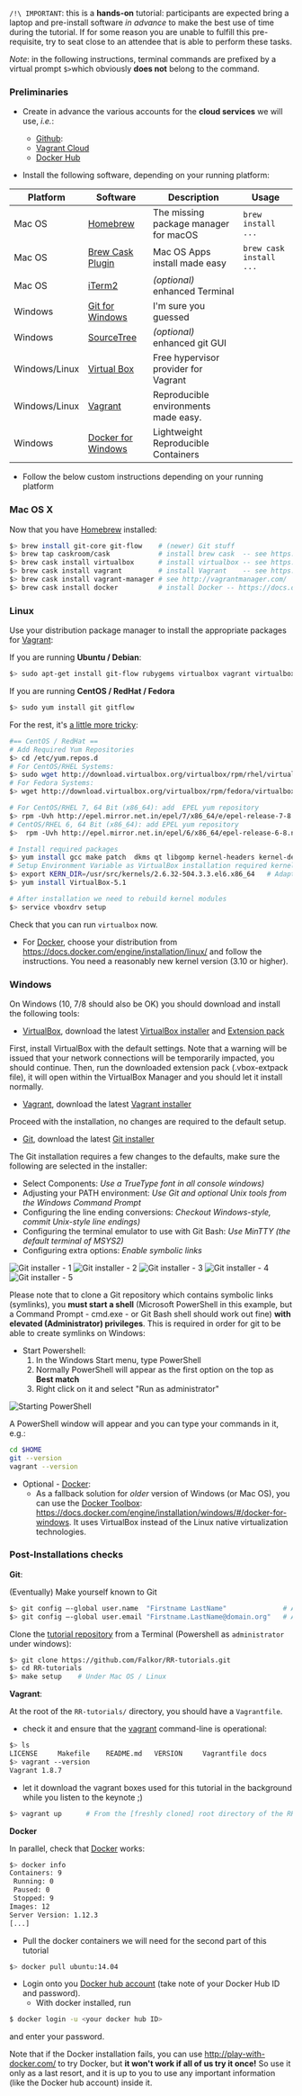 
`/!\ IMPORTANT`: this is a **hands-on** tutorial: participants are expected bring a laptop and pre-install software _in advance_ to make the best use of time during the tutorial.
If for some reason you are unable to fulfill this pre-requisite, try to seat close to an attendee that is able to perform these tasks.

_Note_: in the following instructions, terminal commands are prefixed by a virtual prompt `$>`which obviously **does not** belong to the command.

### Preliminaries

* Create in advance the various accounts for the **cloud services** we will use, _i.e._:
    - [Github](https://github.com/):
    - [Vagrant Cloud](https://vagrantcloud.com/)
    - [Docker Hub](https://hub.docker.com/)

* Install the following software, depending on your running platform:

| Platform      | Software                                                                                       | Description                           | Usage                   |
|---------------|------------------------------------------------------------------------------------------------|---------------------------------------|-------------------------|
| Mac OS        | [Homebrew](http://brew.sh/)                                                                    | The missing package manager for macOS | `brew install ...`      |
| Mac OS        | [Brew Cask Plugin](https://caskroom.github.io)                                                 | Mac OS Apps install made easy         | `brew cask install ...` |
| Mac OS        | [iTerm2](https://www.iterm2.com/)                                                              | _(optional)_ enhanced Terminal        |                         |
| Windows       | [Git for Windows](https://git-for-windows.github.io/)                                          | I'm sure you guessed                  |                         |
| Windows       | [SourceTree](https://www.sourcetreeapp.com/)                                                   | _(optional)_ enhanced git GUI         |                         |
| Windows/Linux | [Virtual Box](https://www.virtualbox.org/)                                                     | Free hypervisor provider for Vagrant  |                         |
| Windows/Linux | [Vagrant](https://www.vagrantup.com/downloads.html)                                            | Reproducible environments made easy.  |                         |
| Windows       | [Docker for Windows](https://docs.docker.com/engine/installation/windows/#/docker-for-windows) | Lightweight Reproducible Containers   |                         |

* Follow the below custom instructions depending on your running platform

### Mac OS X

Now that you have [Homebrew](http://brew.sh/) installed:

~~~bash
$> brew install git-core git-flow    # (newer) Git stuff
$> brew tap caskroom/cask            # install brew cask  -- see https://caskroom.github.io/
$> brew cask install virtualbox      # install virtualbox -- see https://www.virtualbox.org/
$> brew cask install vagrant         # install Vagrant    -- see https://www.vagrantup.com/downloads.html
$> brew cask install vagrant-manager # see http://vagrantmanager.com/
$> brew cask install docker          # install Docker -- https://docs.docker.com/engine/installation/mac/
~~~

### Linux

Use your distribution package manager to install the appropriate packages for [Vagrant](https://www.vagrantup.com):

If you are running __Ubuntu / Debian__:

~~~bash
$> sudo apt-get install git-flow rubygems virtualbox vagrant virtualbox-dkms
~~~

If you are running __CentOS / RedHat / Fedora__

~~~bash
$> sudo yum install git gitflow
~~~

For the rest, it's [a little more tricky](http://tecadmin.net/install-oracle-virtualbox-on-centos-redhat-and-fedora/):

~~~bash
#== CentOS / RedHat ==
# Add Required Yum Repositories
$> cd /etc/yum.repos.d
# For CentOS/RHEL Systems:
$> sudo wget http://download.virtualbox.org/virtualbox/rpm/rhel/virtualbox.repo
# For Fedora Systems:
$> wget http://download.virtualbox.org/virtualbox/rpm/fedora/virtualbox.repo

# For CentOS/RHEL 7, 64 Bit (x86_64): add  EPEL yum repository
$> rpm -Uvh http://epel.mirror.net.in/epel/7/x86_64/e/epel-release-7-8.noarch.rpm
# CentOS/RHEL 6, 64 Bit (x86_64): add EPEL yum repository
$>  rpm -Uvh http://epel.mirror.net.in/epel/6/x86_64/epel-release-6-8.noarch.rpm

# Install required packages
$> yum install gcc make patch  dkms qt libgomp kernel-headers kernel-devel fontforge binutils glibc-headers glibc-devel
# Setup Environment Variable as VirtualBox installation required kernel source code to install required modules
$> export KERN_DIR=/usr/src/kernels/2.6.32-504.3.3.el6.x86_64   # Adapt accordingly from 'uname -a'
$> yum install VirtualBox-5.1

# After installation we need to rebuild kernel modules
$> service vboxdrv setup
~~~

Check that you can run `virtualbox` now.


* For [Docker](https://docker.com/), choose your distribution from https://docs.docker.com/engine/installation/linux/
and follow the instructions.
You need a reasonably new kernel version (3.10 or higher).

### Windows

On Windows (10, 7/8 should also be OK) you should download and install the following tools:

* [VirtualBox](https://www.virtualbox.org/wiki/Downloads), download the latest [VirtualBox installer](http://download.virtualbox.org/virtualbox/5.1.10/VirtualBox-5.1.10-112026-Win.exe) and [Extension pack](http://download.virtualbox.org/virtualbox/5.1.10/Oracle_VM_VirtualBox_Extension_Pack-5.1.10-112026.vbox-extpack)

First, install VirtualBox with the default settings. Note that a warning will be issued that your network connections will be temporarily impacted, you should continue.
Then, run the downloaded extension pack (.vbox-extpack file), it will open within the VirtualBox Manager and you should let it install normally.

* [Vagrant](https://www.vagrantup.com/downloads.html), download the latest [Vagrant installer](https://releases.hashicorp.com/vagrant/1.9.1/vagrant_1.9.1.msi)

Proceed with the installation, no changes are required to the default setup.

* [Git](https://git-scm.com/downloads), download the latest [Git installer](https://github.com/git-for-windows/git/releases/download/v2.11.0.windows.1/Git-2.11.0-64-bit.exe)

The Git installation requires a few changes to the defaults, make sure the following are selected in the installer:

   - Select Components: _Use a TrueType font in all console windows)_
   - Adjusting your PATH environment: _Use Git and optional Unix tools from the Windows Command Prompt_
   - Configuring the line ending conversions: _Checkout Windows-style, commit Unix-style line endings)_
   - Configuring the terminal emulator to use with Git Bash: _Use MinTTY (the default terminal of MSYS2)_
   - Configuring extra options: _Enable symbolic links_

![Git installer - 1](screenshot_git1.png)
![Git installer - 2](screenshot_git2.png)
![Git installer - 3](screenshot_git3.png)
![Git installer - 4](screenshot_git4.png)
![Git installer - 5](screenshot_git5.png)

Please note that to clone a Git repository which contains symbolic links (symlinks), you **must start a shell** (Microsoft PowerShell in this example, but a Command Prompt - cmd.exe - or Git Bash shell should work out fine) **with elevated (Administrator) privileges**. This is required in order for git to be able to create symlinks on Windows:

* Start Powershell:
    1. In the Windows Start menu, type PowerShell
    2. Normally PowerShell will appear as the first option on the top as **Best match**
    3. Right click on it and select "Run as administrator"

![Starting PowerShell](screenshot_powershell.png)

A PowerShell window will appear and you can type your commands in it, e.g.:

~~~bash
cd $HOME
git --version
vagrant --version
~~~

* Optional - [Docker](https://www.docker.com/):
     - As a fallback solution for _older_ version of Windows (or Mac OS), you can use the [Docker Toolbox](https://www.docker.com/products/docker-toolbox):
<https://docs.docker.com/engine/installation/windows/#/docker-for-windows>. It uses VirtualBox instead of the Linux native virtualization technologies.

### Post-Installations checks

__Git__:

(Eventually) Make yourself known to Git

~~~bash
$> git config –-global user.name  "Firstname LastName"              # Adapt accordingly
$> git config –-global user.email "Firstname.LastName@domain.org"   # Adapt with your mail
~~~

Clone the [tutorial repository](https://github.com/Falkor/RR-tutorials) from a Terminal (Powershell as `administrator` under windows):

~~~bash
$> git clone https://github.com/Falkor/RR-tutorials.git
$> cd RR-tutorials
$> make setup    # Under Mac OS / Linux
~~~

__Vagrant__:

At the root of the `RR-tutorials/` directory, you should have a `Vagrantfile`.

* check it and ensure that the [vagrant](https://www.vagrantup.com) command-line is operational:

~~~bash
$> ls
LICENSE     Makefile    README.md   VERSION     Vagrantfile docs        mkdocs.yml  slides
$> vagrant --version
Vagrant 1.8.7
~~~

* let it download the vagrant boxes used for this tutorial in the background while you listen to the keynote ;)

~~~bash
$> vagrant up      # From the [freshly cloned] root directory of the RR-tutorials repository
~~~

__Docker__

In parallel, check that [Docker](https://www.docker.com/) works:

~~~bash
$> docker info
Containers: 9
 Running: 0
 Paused: 0
 Stopped: 9
Images: 12
Server Version: 1.12.3
[...]
~~~

*  Pull the docker containers we will need for the second part of this tutorial

~~~bash
$> docker pull ubuntu:14.04
~~~

* Login onto you [Docker hub account](https://hub.docker.com/) (take note of your Docker Hub ID and password).
    - With docker installed, run

~~~bash
$ docker login -u <your docker hub ID>
~~~
and enter your password.

Note that if the Docker installation fails, you can use <http://play-with-docker.com/> to try Docker, but **it won't work if all of us try it once!**
So use it only as a last resort, and it is up to you to use any important information (like the Docker hub account) inside it.
